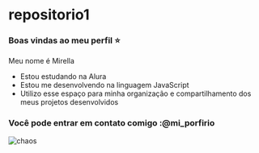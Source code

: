 # repositorio1
### Boas vindas ao meu perfil ⭐

Meu nome é Mirella

- Estou estudando na Alura
- Estou me desenvolvendo na linguagem JavaScript
- Utilizo esse espaço para minha organização e compartilhamento dos meus projetos desenvolvidos

### Você pode entrar em contato comigo :@mi_porfirio
![chaos](https://github.com/user-attachments/assets/39e9337a-d5f1-4b55-b988-2b219637b6fb)
